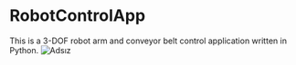 # RobotControlApp
This is a 3-DOF robot arm and conveyor belt control application written in Python.
![Adsız](https://user-images.githubusercontent.com/92681976/200645498-a25f71ba-7169-4caa-8a1d-a3c93267e86c.jpg)
